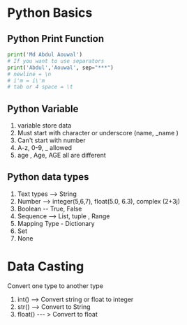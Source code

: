# Python Basics

## Python Print Function
```python
print('Md Abdul Aouwal')
# If you want to use separators 
print('Abdul','Aouwal', sep="***")
# newline = \n
# i'm = i\'m
# tab or 4 space = \t
```

## Python Variable 
1. variable store data 
2. Must start with character or underscore  (name, _name )
3. Can't start with number
4. A-z, 0-9, _ allowed
5. age , Age, AGE all are different 

## Python data types

1. Text types --> String
2. Number --> integer(5,6,7), float(5.0, 6.3), complex (2+3j)
3. Boolean -- True, False 
4. Sequence --> List, tuple , Range 
5. Mapping Type - Dictionary
6. Set 
7. None 

# Data Casting 
Convert one type to another type

1. int() --> Convert string or float to integer
2. str() --> Convert to String
3. float() --- > Convert to float 